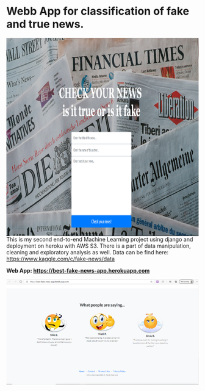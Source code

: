 # Webb App for classification of fake and true news.
<img src="./fake_land.png" width="950" height="520" style="float:left">

This is my second end-to-end Machine Learning project using django and deployment on heroku with AWS S3.
There is a part of data manipulation, cleaning and exploratory analysis as well. Data can be find here: https://www.kaggle.com/c/fake-news/data

**Web App: https://best-fake-news-app.herokuapp.com**

<img src="./fake_land_2.png">

